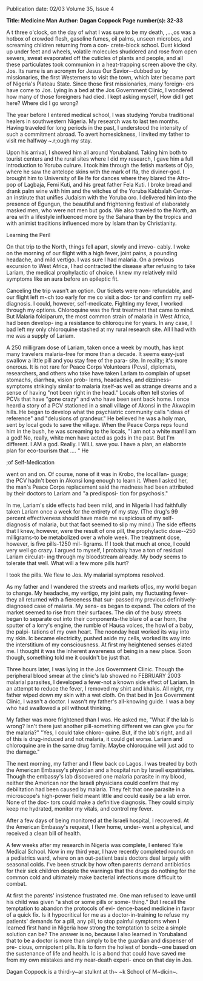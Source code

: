 Publication date: 02/03
Volume 35, Issue 4

**Title: Medicine Man**
**Author: Dagan Coppock**
**Page number(s): 32-33**

A t three o'clock, on the day of what I was sure to be my death, 
,...,os was a hotbox of crowded flesh, gasoline fumes, oil palms, 
unseen microbes, and screaming children returning from a con-
crete-block school. Dust kicked up under feet and wheels, volatile 
molecules shuddered and rose from open sewers, sweat evaporated 
off the cuticles of plants and people, and all these particulates took 
communion in a heat-trapping screen above the city. Jos. Its name 
is an acronym for Jesus Our Savior--dubbed so by missionaries, the 
first Westerners to visit the town, which later became part of 
Nigeria's Plateau State. Since those first missionaries, many foreign-
ers have come to Jos. Lying in a bed at the Jos Government Clinic, 
I wondered how many of those foreigners had died. I kept asking 
myself, How did I get here? Where did I go wrong? 

The year before I entered medical school, I was studying 
Yoruba traditional healers in southwestern Nigeria. My research was 
to last ten months. Having traveled for long periods in the past, I 
understood the intensity of such a commitment abroad. To avert 
homesickness, I invited my father to visit me halfway ~.r;ough my 
stay. 

Upon his arrival, I showed him all around Yorubaland. Taking 
him both to tourist centers and the rural sites where I did my 
research, I gave him a full introduction to Yoruba culrure. I took 
him through the fetish markets of Ojo, where he saw the antelope 
skins with the mark of Ifa, the diviner-god. I brought him to 
University of Ile lfe for dances where they blared the Afro-pop of 
Lagbaja, Femi Kuti, and his great father Fela Kuti. I broke bread 
and drank palm wine with him and the witches of the Yoruba 
Kabbalah Center-an instirute that unifies Judaism with the 
Yoruba oro. I delivered him into the presence of Egungun, the 
beautiful and frightening festival of elaborately masked men, who 
were not men but gods. We also traveled to the North, an area with 
a lifestyle influenced more by the Sahara than by the tropics and 
with animist traditions influenced more by Islam than by 
Christianity. 

Learning the Peril 

On that trip to the North, things fell apart, slowly and irrevo-
cably. I woke on the morning of our flight with a high fever, joint 
pains, a pounding headache, and mild vertigo. I was sure I had 
malaria. On a previous excursion to West Africa, I had contracted 
the disease after refusing to take Lariam, the medical prophylactic 
of choice. I knew my relatively mild symptoms like an aura before 
an epileptic fit. 

Canceling the trip wasn't an option. Our tickets were non-
refundable, and our flight left m~ch too early for me co visit a doc-
tor and confirm my self-diagnosis. I could, however, self-medicate. 
Fighting my fever, I worked through my options. Chloroquine was 
the first treatment that came to mind. But Malaria folciparum, the 
most common strain of malaria in West Africa, had been develop-
ing a resistance to chloroquine for years. In any case, I bad left my 
only chloroquine stashed at my rural research site. All I had with me 
was a supply of Lariam. 

A 250 milligram dose of Lariam, taken once a week by mouth, 
has kept many travelers malaria-free for more than a decade. It 
seems easy-just swallow a little pill and you stay free of the para-
site. In reality; it's more onerous. It is not rare for Peace Corps 
Volunteers (Pcvs), diplomats, researchers, and others who take have 
taken Lariam to complain of upset stomachs, diarrhea, vision prob-
lems, headaches, and dizziness-symptoms strikingly similar to 
malaria itself-as well as strange dreams and a sense of having "not 
been right in the head." Locals often tell stories of PCVs that have 
"gone crazy" and who have been sent back home. I once heard a 
story of a PCV stationed in a small village of Akonsi in the Akwapim 
hills. He began to develop what the psychiatric community calls 
"ideas of reference" and "delusions of grandeur." He believed he was 
a holy man, sent by local gods to save the village. When the Peace 
Corps reps found him in the bush, he was screaming to the locals, 
"I am not a white man! I am a god! No, really, white men have acted 
as gods in the past. But I'm different. I AM a god. Really. I WILL save 
you. I have a plan, an elaborate plan for eco-tourism that .... " He 


;of Self-Medication 

went on and on. Of course, none of it was in Krobo, the local lan-
guage; the PCV hadn't been in Akonsi long enough to learn it. When 
I asked her, the man's Peace Corps replacement said the madness 
had been attributed by their doctors to Lariam and "a predisposi-
tion for psychosis." 

In me, Lariam's side effects had been mild, and in Nigeria I had 
faithfully taken Lariam once a week for the entirety of my stay. (The 
drug's 99 percent effectiveness should have made me suspicious of 
my self-diagnosis of malaria, but that fact seemed to slip my mind.) 
The side effects that I knew, however, were the result of one pill, the 
prophylactic dose--250 milligrams-to be metabolized over a 
whole week. The treatment dose, however, is five pills-1250 mil-
ligrams. If I took that much at once, I could very well go crazy. I 
argued to myself, I probably have a ton of residual Lariam circulat-
ing through my bloodstream already. My body seems to tolerate 
that well. What will a few more pills hurt? 

I took the pills. We flew to Jos. My malarial symptoms 
resolved. 

As my father and I wandered the streets and markets of]os, my 
world began to change. My headache, my vertigo, my joint pain, 
my fluctuating fever-they all returned with a fierceness that sur-
passed my previous definitively-diagnosed case of malaria. My sens-
es began to expand. The colors of the market seemed to rise from 
their surfaces. The din of the busy streets began to separate out into 
their components-the blare of a car horn, the sputter of a lorry's 
engine, the rumble of Hausa voices, the howl of a baby, the palpi-
tations of my own heart. The noonday heat worked its way into my 
skin. Ic became electricity, pushed aside my cells, worked its way 
into the interstitium of my consciousness. At first my heightened 
senses elated me. I thought it was the inherent awareness of being 
in a new place. Soon though, something told me it couldn't be just 
that. 

Three hours later, I was lying in the Jos Government Clinic. 
Though the peripheral blood smear at the clinic's lab showed no 
FEBRUARY 2003 
malarial parasites, I developed a fever-not a known side effect of 
Lariam. In an attempt to reduce the fever, I removed my shirt and 
khakis. All night, my father wiped down my skin with a wet cloth. 
On that bed in ]os Government Clinic, I wasn't a doctor. I wasn't 
my father's all-knowing guide. I was a boy who had swallowed a pill 
without thinking. 

My father was more frightened than I was. He asked me, 
"What if the lab is wrong? Isn't there just another pill-something 
different we can give you for the malaria?" "Yes, I could take chloro-
quine. But, if the lab's right, and all of this is drug-induced and not 
malaria, it could get worse. Lariarn and chloroquine are in the same 
drug family. Maybe chloroquine will just add to the damage." 

The next morning, my father and I flew back co Lagos. I was 
treated by both the American Embassy's physician and a hospital 
run by Israeli expatriates. Though the embassy's lab discovered one 
malaria parasite in my blood, neither the American nor the Israeli 
physicians could confirm that my debilitation had been caused by 
malaria. They felt that one parasite in a microscope's high-power 
field meant little and could easily be a lab error. None of the doc-
tors could make a definitive diagnosis. They could simply keep me 
hydrated, monitor my vitals, and control my fever. 

After a few days of being monitored at the Israeli hospital, I 
recovered. At the American Embassy's request, I flew home, under-
went a physical, and received a clean bill of health. 

A few weeks after my research in Nigeria was complete, I 
entered Yale Medical School. Now in my third year, I have recently 
completed rounds on a pediatrics ward, where on an out-patient 
basis doctors deal largely with seasonal colds. I've been struck by 
how often parents demand antibiotics for their sick children despite 
the warnings that the drugs do nothing for the common cold and 
ultimately make bacterial infections more difficult to combat. 

At first the parents' insistence frustrated me. One man refused 
to leave until his child was given "a shot or some pills or some-
thing." But I recall the temptation to abandon the protocols of evi-
dence-based medicine in favor of a quick fix. Is it hypocritical for 
me as a doctor-in-training to refuse my patients' demands for a pill, 
any pill, to stop painful symptoms when I learned first hand in 
Nigeria how strong the temptation to seize a simple solution can be? 
The answer is no, because I also learned in Yorubaland that to be a 
doctor is more than simply to be the guardian and dispenser of pre-
cious, omnipotent pills. It is to form the holiest of bonds--one 
based on the sustenance of life and health. Ic is a bond that could 
have saved me from my own mistakes and my near-death experi-
ence on that day in Jos. 

Dagan Coppock is a third-y~ar stulknt 
at th~ ~k School of M~dicin~.